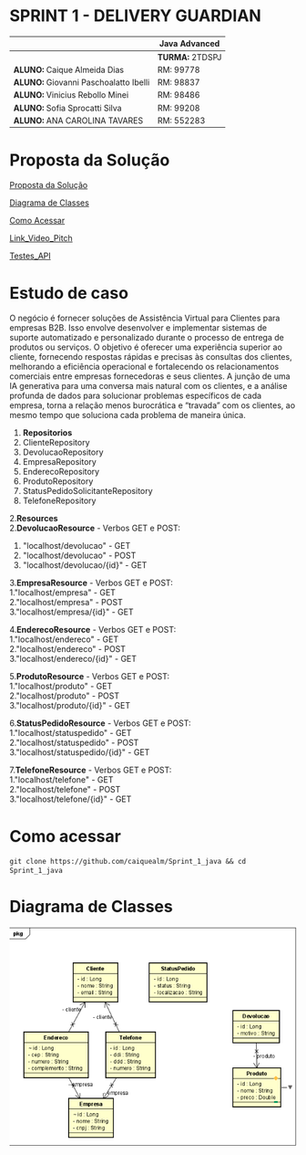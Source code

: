 # SPRINT 1 - DELIVERY GUARDIAN

|          | **Java Advanced** |
|------------------------------------------|-------------------|
|| **TURMA:** 2TDSPJ |
| **ALUNO:** Caique Almeida Dias | RM: 99778        |
| **ALUNO:** Giovanni Paschoalatto Ibelli | RM: 98837     |
| **ALUNO:** Vinicius Rebollo Minei | RM: 98486         |
| **ALUNO:** Sofia Sprocatti Silva | RM: 99208        |
| **ALUNO:** ANA CAROLINA TAVARES | RM: 552283       |


# Proposta da Solução


[Proposta da Solução ](#_Proposta_da_Solução)

[Diagrama de Classes ](#_Diagrama_de_Classes)

[Como Acessar ](#_Como_Acessar)

[Link_Video_Pitch](#_Link_Video_Pitch)

[Testes_API](#_Testes_API)

<a id="#_Proposta_da_Solução"></a>

# Estudo de caso


O negócio é fornecer soluções de Assistência Virtual para Clientes para
empresas B2B. Isso envolve desenvolver e implementar sistemas de suporte
automatizado e personalizado durante o processo de entrega de produtos ou
serviços. O objetivo é oferecer uma experiência superior ao cliente, fornecendo
respostas rápidas e precisas às consultas dos clientes, melhorando a eficiência
operacional e fortalecendo os relacionamentos comerciais entre empresas
fornecedoras e seus clientes.
A junção de uma IA generativa para uma conversa mais natural com os
clientes, e a análise profunda de dados para solucionar problemas específicos
de cada empresa, torna a relação menos burocrática e “travada” com os
clientes, ao mesmo tempo que soluciona cada problema de maneira única.

1. **Repositorios** 
 1. ClienteRepository
 2. DevolucaoRepository
 3. EmpresaRepository
 4. EnderecoRepository
 5. ProdutoRepository
 6. StatusPedidoSolicitanteRepository
 7. TelefoneRepository    
 
2.**Resources**  
 2.**DevolucaoResource** - Verbos GET e POST:  
  1. "localhost/devolucao" - GET
  2. "localhost/devolucao" - POST
  3. "localhost/devolucao/{id}" - GET

 3.**EmpresaResource** - Verbos GET e POST:  
  1."localhost/empresa" - GET  
  2."localhost/empresa" - POST  
  3."localhost/empresa/{id}" - GET
 
 4.**EnderecoResource** - Verbos GET e POST:  
  1."localhost/endereco" - GET  
  2."localhost/endereco" - POST  
  3."localhost/endereco/{id}" - GET
 
 5.**ProdutoResource** - Verbos GET e POST:  
  1."localhost/produto" - GET  
  2."localhost/produto" - POST  
  3."localhost/produto/{id}" - GET
    
 6.**StatusPedidoResource** - Verbos GET e POST:  
  1."localhost/statuspedido" - GET  
  2."localhost/statuspedido" - POST  
  3."localhost/statuspedido/{id}" - GET
    
 7.**TelefoneResource** - Verbos GET e POST:  
  1."localhost/telefone" - GET  
  2."localhost/telefone" - POST  
  3."localhost/telefone/{id}" - GET

<a id="#_Como_Acessar"></a>

# Como acessar
```shell
git clone https://github.com/caiquealm/Sprint_1_java && cd Sprint_1_java 
```

<a id="_Diagrama_de_Classes"></a>

# Diagrama de Classes
![foto-diagrama-de-classes.PNG](diagrama_de_classe%2Ffoto-diagrama-de-classes.PNG)

